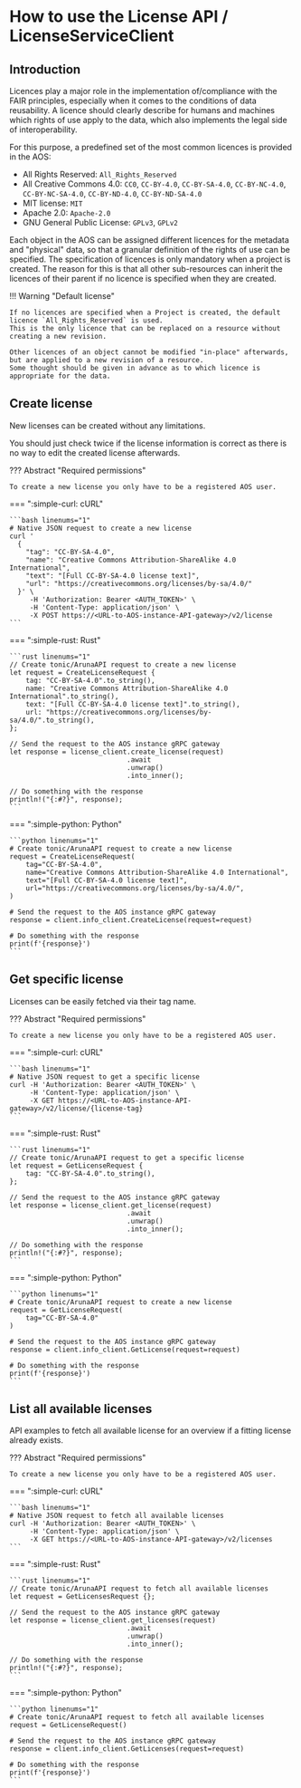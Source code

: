 
# How to use the License API / LicenseServiceClient

## Introduction

Licences play a major role in the implementation of/compliance with the FAIR principles, especially when it comes to the conditions of data reusability. A licence should clearly describe for humans and machines which rights of use apply to the data, which also implements the legal side of interoperability.

For this purpose, a predefined set of the most common licences is provided in the AOS:

* All Rights Reserved: `All_Rights_Reserved`
* All Creative Commons 4.0: `CC0`, `CC-BY-4.0`, `CC-BY-SA-4.0`, `CC-BY-NC-4.0`, `CC-BY-NC-SA-4.0`, `CC-BY-ND-4.0`, `CC-BY-ND-SA-4.0`
* MIT license: `MIT`
* Apache 2.0: `Apache-2.0`
* GNU General Public License: `GPLv3`, `GPLv2`

Each object in the AOS can be assigned different licences for the metadata and "physical" data, so that a granular definition of the rights of use can be specified. The specification of licences is only mandatory when a project is created. The reason for this is that all other sub-resources can inherit the licences of their parent if no licence is specified when they are created.

!!! Warning "Default license"

    If no licences are specified when a Project is created, the default licence `All_Rights_Reserved` is used. 
    This is the only licence that can be replaced on a resource without creating a new revision.

    Other licences of an object cannot be modified "in-place" afterwards, but are applied to a new revision of a resource. 
    Some thought should be given in advance as to which licence is appropriate for the data.

## Create license

New licenses can be created without any limitations.

You should just check twice if the license information is correct as there is no way to edit the created license afterwards.

??? Abstract "Required permissions"

    To create a new license you only have to be a registered AOS user.

=== ":simple-curl: cURL"

    ```bash linenums="1"
    # Native JSON request to create a new license
    curl '
      {
        "tag": "CC-BY-SA-4.0",
        "name": "Creative Commons Attribution-ShareAlike 4.0 International",
        "text": "[Full CC-BY-SA-4.0 license text]",
        "url": "https://creativecommons.org/licenses/by-sa/4.0/"
      }' \
         -H 'Authorization: Bearer <AUTH_TOKEN>' \
         -H 'Content-Type: application/json' \
         -X POST https://<URL-to-AOS-instance-API-gateway>/v2/license
    ```

=== ":simple-rust: Rust"

    ```rust linenums="1"
    // Create tonic/ArunaAPI request to create a new license
    let request = CreateLicenseRequest {
        tag: "CC-BY-SA-4.0".to_string(),
        name: "Creative Commons Attribution-ShareAlike 4.0 International".to_string(),
        text: "[Full CC-BY-SA-4.0 license text]".to_string(),
        url: "https://creativecommons.org/licenses/by-sa/4.0/".to_string(),
    };
    
    // Send the request to the AOS instance gRPC gateway
    let response = license_client.create_license(request)
                                 .await
                                 .unwrap()
                                 .into_inner();
    
    // Do something with the response
    println!("{:#?}", response);
    ```

=== ":simple-python: Python"

    ```python linenums="1"
    # Create tonic/ArunaAPI request to create a new license
    request = CreateLicenseRequest(
        tag="CC-BY-SA-4.0",
        name="Creative Commons Attribution-ShareAlike 4.0 International",
        text="[Full CC-BY-SA-4.0 license text]",
        url="https://creativecommons.org/licenses/by-sa/4.0/",
    )

    # Send the request to the AOS instance gRPC gateway
    response = client.info_client.CreateLicense(request=request)

    # Do something with the response
    print(f'{response}')
    ```

## Get specific license

Licenses can be easily fetched via their tag name.

??? Abstract "Required permissions"

    To create a new license you only have to be a registered AOS user.

=== ":simple-curl: cURL"

    ```bash linenums="1"
    # Native JSON request to get a specific license
    curl -H 'Authorization: Bearer <AUTH_TOKEN>' \
         -H 'Content-Type: application/json' \
         -X GET https://<URL-to-AOS-instance-API-gateway>/v2/license/{license-tag}
    ```

=== ":simple-rust: Rust"

    ```rust linenums="1"
    // Create tonic/ArunaAPI request to get a specific license
    let request = GetLicenseRequest {
        tag: "CC-BY-SA-4.0".to_string(),
    };
    
    // Send the request to the AOS instance gRPC gateway
    let response = license_client.get_license(request)
                                 .await
                                 .unwrap()
                                 .into_inner();
    
    // Do something with the response
    println!("{:#?}", response);
    ```

=== ":simple-python: Python"

    ```python linenums="1"
    # Create tonic/ArunaAPI request to create a new license
    request = GetLicenseRequest(
        tag="CC-BY-SA-4.0"
    )

    # Send the request to the AOS instance gRPC gateway
    response = client.info_client.GetLicense(request=request)

    # Do something with the response
    print(f'{response}')
    ```


## List all available licenses

API examples to fetch all available license for an overview if a fitting license already exists.

??? Abstract "Required permissions"

    To create a new license you only have to be a registered AOS user.

=== ":simple-curl: cURL"

    ```bash linenums="1"
    # Native JSON request to fetch all available licenses
    curl -H 'Authorization: Bearer <AUTH_TOKEN>' \
         -H 'Content-Type: application/json' \
         -X GET https://<URL-to-AOS-instance-API-gateway>/v2/licenses
    ```

=== ":simple-rust: Rust"

    ```rust linenums="1"
    // Create tonic/ArunaAPI request to fetch all available licenses
    let request = GetLicensesRequest {};
    
    // Send the request to the AOS instance gRPC gateway
    let response = license_client.get_licenses(request)
                                 .await
                                 .unwrap()
                                 .into_inner();
    
    // Do something with the response
    println!("{:#?}", response);
    ```

=== ":simple-python: Python"

    ```python linenums="1"
    # Create tonic/ArunaAPI request to fetch all available licenses
    request = GetLicenseRequest()

    # Send the request to the AOS instance gRPC gateway
    response = client.info_client.GetLicenses(request=request)

    # Do something with the response
    print(f'{response}')
    ```
